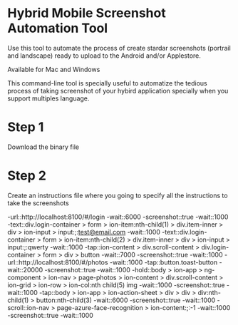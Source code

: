# Hybrid Mobile Screenshot Automation Tool

Use this tool to automate the process of create stardar screenshots (portrail and landscape) ready to upload to the Android and/or Applestore.

Available for Mac and Windows

This command-line tool is specially useful to automatize the tedious process of taking screenshot of your hybird application specially when you support multiples language.

# Step 1
Download the binary file

# Step 2
Create an instructions file where you going to specify all the instructions to take the screenshots

-url::http://localhost:8100/#/login
-wait::6000
-screenshot::true
-wait::1000
-text::div.login-container > form > ion-item:nth-child(1) > div.item-inner > div > ion-input > input:;:test@email.com
-wait::1000
-text::div.login-container > form > ion-item:nth-child(2) > div.item-inner > div > ion-input > input:;:qwerty
-wait::1000
-tap::ion-content > div.scroll-content > div.login-container > form > div > button
-wait::7000
-screenshot::true
-wait::1000
-url::http://localhost:8100/#/photos
-wait::1000
-tap::button.toast-button
-wait::20000
-screenshot::true
-wait::1000
-hold::body > ion-app > ng-component > ion-nav > page-photos > ion-content > div.scroll-content > ion-grid > ion-row > ion-col:nth child(5) img
-wait::1000
-screenshot::true
-wait::1000
-tap::body > ion-app > ion-action-sheet > div > div > div:nth-child(1) > button:nth-child(3)
-wait::6000
-screenshot::true
-wait::1000
-scroll::ion-nav > page-azure-face-recognition > ion-content:;:-1
-wait::1000
-screenshot::true
-wait::1000



